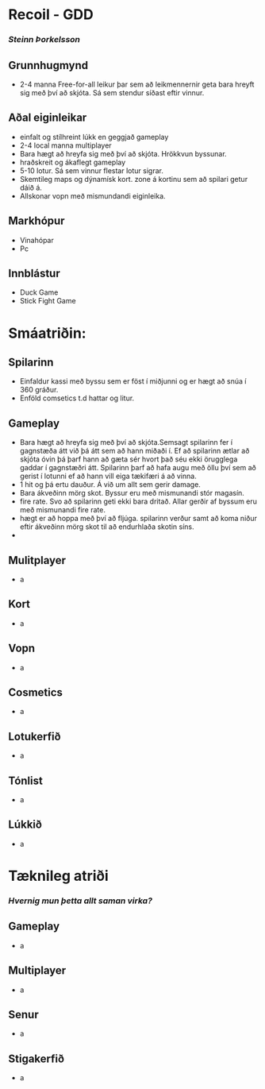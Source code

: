 # Recoil - GDD
### *Steinn Þorkelsson*
## Grunnhugmynd
*   2-4 manna Free-for-all leikur þar sem að leikmennernir geta bara hreyft sig með því að skjóta. Sá sem stendur síðast eftir vinnur.

## Aðal eiginleikar
* einfalt og stílhreint lúkk en geggjað gameplay
* 2-4 local manna multiplayer
* Bara hægt að hreyfa sig með því að skjóta. Hrökkvun byssunar.
* hraðskreit og ákaflegt gameplay
* 5-10 lotur. Sá sem vinnur flestar lotur sigrar.
* Skemtileg maps og dýnamísk kort. zone á kortinu sem að spilari getur dáið á.
* Allskonar vopn með mismundandi eiginleika.

## Markhópur
* Vinahópar
* Pc
## Innblástur
*   Duck Game
*   Stick Fight Game

# **Smáatriðin**:
## Spilarinn
*   Einfaldur kassi með byssu sem er föst í miðjunni og er hægt að snúa í 360 gráður.
* Enföld comsetics t.d hattar og litur.

## Gameplay
*   Bara hægt að hreyfa sig með því að skjóta.Semsagt spilarinn fer í gagnstæða átt við þá átt sem að hann miðaði í. Ef að spilarinn ætlar að skjóta óvin þá þarf hann að gæta sér hvort það séu ekki örugglega gaddar í gagnstæðri átt. Spilarinn þarf að hafa augu með öllu því sem að gerist í lotunni ef að hann vill eiga tækifæri á að vinna.
* 1 hit og þá ertu dauður. Á við um allt sem gerir damage.
* Bara ákveðinn mörg skot. Byssur eru með mismunandi stór magasín.
* fire rate. Svo að spilarinn geti ekki bara dritað. Allar gerðir af byssum eru með mismunandi fire rate.
* hægt er að hoppa með því að fljúga. spilarinn verður samt að koma niður eftir ákveðinn mörg skot til að endurhlaða skotin síns.
*

## Mulitplayer
*   a
## Kort
*   a
## Vopn
*   a
## Cosmetics
*   a
## Lotukerfið
*   a
## Tónlist
*   a
## Lúkkið
*   a
# Tæknileg atriði
### *Hvernig mun þetta allt saman virka?*
## Gameplay
*   a
## Multiplayer
*   a
## Senur
*   a
## Stigakerfið
*   a